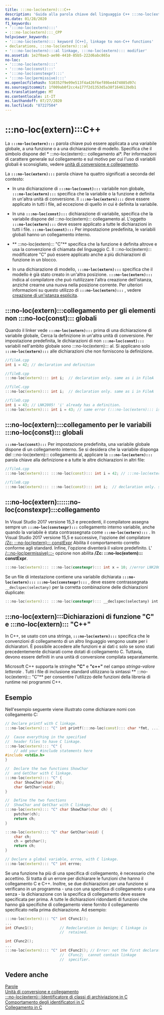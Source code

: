 ```yaml
---
title: :::no-loc(extern):::C++
description: 'Guida alla parola chiave del linguaggio C++ :::no-loc(extern)::: .'
ms.date: 01/28/2020
f1_keywords:
- ':::no-loc(extern):::'
- :::no-loc(extern):::_CPP
helpviewer_keywords:
- ':::no-loc(extern)::: keyword [C++], linkage to non-C++ functions'
- declarations, :::no-loc(extern):::al
- ':::no-loc(extern):::al linkage, :::no-loc(extern)::: modifier'
ms.assetid: 1e2f0ae3-ae98-4410-85b5-222d6abc865a
no-loc:
- ':::no-loc(extern):::'
- ':::no-loc(const):::'
- ':::no-loc(constexpr):::'
- ':::no-loc(permissive):::'
ms.openlocfilehash: 510352f9e99e513f4a426f6ef89be4474085d97c
ms.sourcegitcommit: 1f009ab0f2cc4a177f2d1353d5a38f164612bdb1
ms.translationtype: MT
ms.contentlocale: it-IT
ms.lasthandoff: 07/27/2020
ms.locfileid: "87227504"
---
```

# <a name="no-locextern-c"></a>:::no-loc(extern):::C++

La **`:::no-loc(extern):::`** parola chiave può essere applicata a una variabile globale, a una funzione o a una dichiarazione di modello. Specifica che il simbolo dispone del * :::no-loc(extern)::: collegamento al*. Per informazioni di carattere generale sul collegamento e sul motivo per cui l'uso di variabili globali è sconsigliato, vedere [unità di conversione e collegamento](program-and-linkage-cpp.md).

La **`:::no-loc(extern):::`** parola chiave ha quattro significati a seconda del contesto:

- In una dichiarazione di **`:::no-loc(const):::`** variabile non globale, **`:::no-loc(extern):::`** specifica che la variabile o la funzione è definita in un'altra unità di conversione. Il **`:::no-loc(extern):::`** deve essere applicato in tutti i file, ad eccezione di quello in cui è definita la variabile.

- In una **`:::no-loc(const):::`** dichiarazione di variabile, specifica che la variabile dispone del :::no-loc(extern)::: collegamento al. L'oggetto **`:::no-loc(extern):::`** deve essere applicato a tutte le dichiarazioni in tutti i file. **`:::no-loc(const):::`** Per impostazione predefinita, le variabili globali hanno un collegamento interno.

- ** :::no-loc(extern)::: "C"** specifica che la funzione è definita altrove e usa la convenzione di chiamata del linguaggio C. Il :::no-loc(extern)::: modificatore "C" può essere applicato anche a più dichiarazioni di funzione in un blocco.

- In una dichiarazione di modello, **`:::no-loc(extern):::`** specifica che il modello è già stato creato in un'altra posizione. **`:::no-loc(extern):::`** indica al compilatore che può riutilizzare l'altra creazione dell'istanza, anziché crearne una nuova nella posizione corrente. Per ulteriori informazioni su questo utilizzo di **`:::no-loc(extern):::`** , vedere [creazione di un'istanza esplicita](explicit-instantiation.md).

## <a name="no-locextern-linkage-for-non-no-locconst-globals"></a>:::no-loc(extern):::collegamento per gli elementi non :::no-loc(const)::: globali

Quando il linker vede **`:::no-loc(extern):::`** prima di una dichiarazione di variabile globale, Cerca la definizione in un'altra unità di conversione. Per impostazione predefinita, le dichiarazioni di non **`:::no-loc(const):::`** variabili nell'ambito globale sono :::no-loc(extern)::: al. Si applicano solo **`:::no-loc(extern):::`** alle dichiarazioni che non forniscono la definizione.

```cpp
//fileA.cpp
int i = 42; // declaration and definition

//fileB.cpp
:::no-loc(extern)::: int i;  // declaration only. same as i in FileA

//fileC.cpp
:::no-loc(extern)::: int i;  // declaration only. same as i in FileA

//fileD.cpp
int i = 43; // LNK2005! 'i' already has a definition.
:::no-loc(extern)::: int i = 43; // same error (:::no-loc(extern)::: is ignored on definitions)
```

## <a name="no-locextern-linkage-for-no-locconst-globals"></a>:::no-loc(extern):::collegamento per le variabili :::no-loc(const)::: globali

**`:::no-loc(const):::`** Per impostazione predefinita, una variabile globale dispone di un collegamento interno. Se si desidera che la variabile disponga del :::no-loc(extern)::: collegamento al, applicare la **`:::no-loc(extern):::`** parola chiave alla definizione e a tutte le altre dichiarazioni in altri file:

```cpp
//fileA.cpp
:::no-loc(extern)::: :::no-loc(const)::: int i = 42; // :::no-loc(extern)::: :::no-loc(const)::: definition

//fileB.cpp
:::no-loc(extern)::: :::no-loc(const)::: int i;  // declaration only. same as i in FileA
```

## <a name="no-locextern-no-locconstexpr-linkage"></a>:::no-loc(extern)::::::no-loc(constexpr):::collegamento

In Visual Studio 2017 versione 15,3 e precedenti, il compilatore assegna sempre un **`:::no-loc(constexpr):::`** collegamento interno variabile, anche quando la variabile è stata contrassegnata come **`:::no-loc(extern):::`** . In Visual Studio 2017 versione 15,5 e successive, l'opzione del compilatore [/Zc: :::no-loc(extern)::: constExpr](../build/reference/zc-:::no-loc(extern)::::::no-loc(constexpr):::.md) Abilita il comportamento corretto conforme agli standard. Infine, l'opzione diventerà il valore predefinito. L' [/:::no-loc(permissive):::-](../build/reference/:::no-loc(permissive):::-standards-conformance.md) opzione non abilita **/Zc: :::no-loc(extern)::: constExpr**.

```cpp
:::no-loc(extern)::: :::no-loc(constexpr)::: int x = 10; //error LNK2005: "int :::no-loc(const)::: x" already defined
```

Se un file di intestazione contiene una variabile dichiarata **`:::no-loc(extern):::`** **`:::no-loc(constexpr):::`** , deve essere contrassegnata `__declspec(selectany)` per la corretta combinazione delle dichiarazioni duplicate:

```cpp
:::no-loc(extern)::: :::no-loc(constexpr)::: __declspec(selectany) int x = 10;
```

## <a name="no-locextern-c-and-no-locextern-c-function-declarations"></a>:::no-loc(extern):::Dichiarazioni di funzione "C" e :::no-loc(extern)::: "C++"

In C++, se usato con una stringa, **`:::no-loc(extern):::`** specifica che le convenzioni di collegamento di un altro linguaggio vengono usate per i dichiaratori. È possibile accedere alle funzioni e ai dati c solo se sono stati precedentemente dichiarati come dotati di collegamento C. Tuttavia, devono essere definiti in una unità di conversione compilata separatamente.

Microsoft C++ supporta le stringhe **"C"** e **"c++"** nel campo *stringa-valore letterale* . Tutti i file di inclusione standard utilizzano la sintassi ** :::no-loc(extern)::: "C"** per consentire l'utilizzo delle funzioni della libreria di runtime nei programmi C++.

## <a name="example"></a>Esempio

Nell'esempio seguente viene illustrato come dichiarare nomi con collegamento C:

```cpp
// Declare printf with C linkage.
:::no-loc(extern)::: "C" int printf(:::no-loc(const)::: char *fmt, ...);

//  Cause everything in the specified
//  header files to have C linkage.
:::no-loc(extern)::: "C" {
    // add your #include statements here
#include <stdio.h>
}

//  Declare the two functions ShowChar
//  and GetChar with C linkage.
:::no-loc(extern)::: "C" {
    char ShowChar(char ch);
    char GetChar(void);
}

//  Define the two functions
//  ShowChar and GetChar with C linkage.
:::no-loc(extern)::: "C" char ShowChar(char ch) {
    putchar(ch);
    return ch;
}

:::no-loc(extern)::: "C" char GetChar(void) {
    char ch;
    ch = getchar();
    return ch;
}

// Declare a global variable, errno, with C linkage.
:::no-loc(extern)::: "C" int errno;
```

Se una funzione ha più di una specifica di collegamento, è necessario che accettino. Si tratta di un errore per dichiarare le funzioni che hanno il collegamento C e C++. Inoltre, se due dichiarazioni per una funzione si verificano in un programma - una con una specifica di collegamento e una senza - la dichiarazione con la specifica di collegamento deve essere specificata per prima. A tutte le dichiarazioni ridondanti di funzioni che hanno già specifiche di collegamento viene fornito il collegamento specificato nella prima dichiarazione. Ad esempio:

```cpp
:::no-loc(extern)::: "C" int CFunc1();
...
int CFunc1();            // Redeclaration is benign; C linkage is
                         //  retained.

int CFunc2();
...
:::no-loc(extern)::: "C" int CFunc2(); // Error: not the first declaration of
                         //  CFunc2;  cannot contain linkage
                         //  specifier.
```

## <a name="see-also"></a>Vedere anche

[Parole](../cpp/keywords-cpp.md)\
[Unità di conversione e collegamento](program-and-linkage-cpp.md)\
[:::no-loc(extern):::Identificatore di classi di archiviazione in C](../c-language/:::no-loc(extern):::-storage-class-specifier.md)\
[Comportamento degli identificatori in C](../c-language/behavior-of-identifiers.md)\
[Collegamento in C](../c-language/linkage.md)
